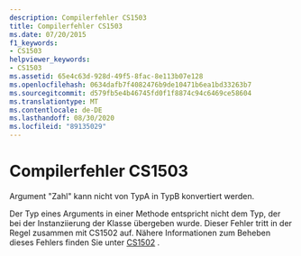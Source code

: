 ```yaml
---
description: Compilerfehler CS1503
title: Compilerfehler CS1503
ms.date: 07/20/2015
f1_keywords:
- CS1503
helpviewer_keywords:
- CS1503
ms.assetid: 65e4c63d-928d-49f5-8fac-8e113b07e128
ms.openlocfilehash: 0634dafb7f4082476b9de10471b6ea1bd33263b7
ms.sourcegitcommit: d579fb5e4b46745fd0f1f8874c94c6469ce58604
ms.translationtype: MT
ms.contentlocale: de-DE
ms.lasthandoff: 08/30/2020
ms.locfileid: "89135029"
---
```

# <a name="compiler-error-cs1503"></a>Compilerfehler CS1503
Argument "Zahl" kann nicht von TypA in TypB konvertiert werden.  
  
 Der Typ eines Arguments in einer Methode entspricht nicht dem Typ, der bei der Instanziierung der Klasse übergeben wurde. Dieser Fehler tritt in der Regel zusammen mit CS1502 auf. Nähere Informationen zum Beheben dieses Fehlers finden Sie unter [CS1502](../language-reference/compiler-messages/cs1502.md) .
